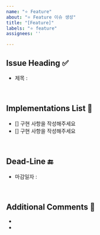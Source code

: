 ```yaml
---
name: "⭐️ Feature"
about: "⭐️ Feature 이슈 생성"
title: "[Feature]"
labels: "⭐️ feature"
assignees: ''

---
```


## Issue Heading ✅

- 제목 : 

<br/>

## Implementations List 📄

- [] 구현 사항을 작성해주세요
- [] 구현 사항을 작성해주세요

<br/>

## Dead-Line 🔚

- 마감일자 : 

<br/>

## Additional Comments 💬

-
-
<br/>
